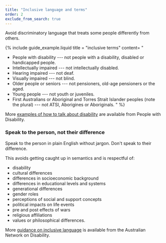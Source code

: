 ```yaml
---
title: "Inclusive language and terms"
order: 2
exclude_from_search: true
---
```


Avoid discriminatory language that treats some people differently from others.

{% include guide_example.liquid
  title = "inclusive terms"
  content= "
- People with disability --- not people with a disability, disabled or handicapped people.
- Intellectually impaired --- not intellectually disabled.
- Hearing impaired --- not deaf.
- Visually impaired --- not blind.
- Older people or seniors --- not pensioners, old-age pensioners or the aged.
- Young people --- not youth or juveniles.
- First Australians or Aboriginal and Torres Strait Islander peoples (note the plural) --- not ATSI, Aborigines or Aboriginals.
"
%}

More <a href="http://pwd.org.au/library/guide-to-reporting-disability.html" rel="external">examples of how to talk about disability</a> are available from People with Disability.

### Speak to the person, not their difference

Speak to the person in plain English without jargon. Don't speak to their difference.

This avoids getting caught up in semantics and is respectful of:

- disability
- cultural differences
- differences in socioeconomic background
- differences in educational levels and systems
- generational differences
- gender roles
- perceptions of social and support concepts
- political impacts on life events
- pre and post effects of wars
- religious affiliations
- values or philosophical differences.

More <a href="http://www.and.org.au/pages/inclusive-language.html" rel="external">guidance on inclusive language</a> is available from the Australian Network on Disability.
